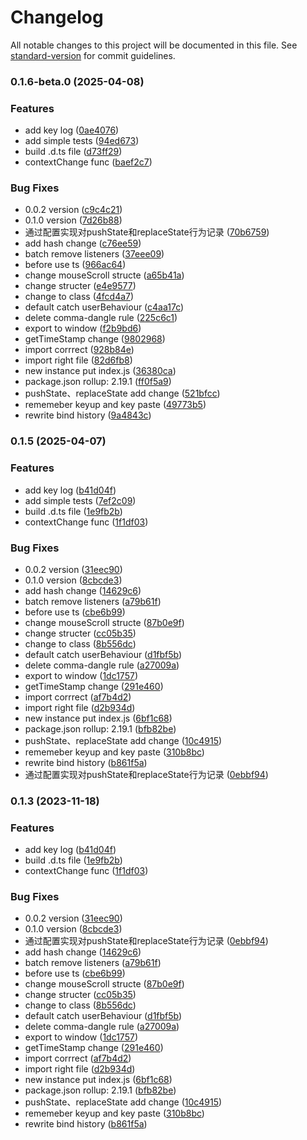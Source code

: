 # Changelog

All notable changes to this project will be documented in this file. See [standard-version](https://github.com/conventional-changelog/standard-version) for commit guidelines.

### 0.1.6-beta.0 (2025-04-08)


### Features

* add key log ([0ae4076](https://github.com/qiutian00/user-behaviour-tracer/commit/0ae407674af1cd4cc177d0e1ef85c2625249ae5f))
* add simple tests ([94ed673](https://github.com/qiutian00/user-behaviour-tracer/commit/94ed6730908f11ec7a643a8e59fee60de15c6866))
* build .d.ts file ([d73ff29](https://github.com/qiutian00/user-behaviour-tracer/commit/d73ff29aa8eefd116baf0b63025999b7f66ec574))
* contextChange func ([baef2c7](https://github.com/qiutian00/user-behaviour-tracer/commit/baef2c726030bc3a00eea1d4ef42599f47d025e1))


### Bug Fixes

* 0.0.2 version ([c9c4c21](https://github.com/qiutian00/user-behaviour-tracer/commit/c9c4c21da13f8745b14348be437c833d4ffd3dce))
* 0.1.0 version ([7d26b88](https://github.com/qiutian00/user-behaviour-tracer/commit/7d26b887b99fc3af6c253382db5e97a54cbdfb39))
* 通过配置实现对pushState和replaceState行为记录 ([70b6759](https://github.com/qiutian00/user-behaviour-tracer/commit/70b6759f535ca635ffe90ddad65cc0896c3596fd))
* add hash change ([c76ee59](https://github.com/qiutian00/user-behaviour-tracer/commit/c76ee59c7cd6918d2c864d29854ef938740c1594))
* batch remove listeners ([37eee09](https://github.com/qiutian00/user-behaviour-tracer/commit/37eee09b1ab27d38481fa7d5317a247a228bdeeb))
* before use ts ([966ac64](https://github.com/qiutian00/user-behaviour-tracer/commit/966ac644c3a3651d49aa128650febc97f6d62456))
* change mouseScroll structe ([a65b41a](https://github.com/qiutian00/user-behaviour-tracer/commit/a65b41ada750ac5cb543cc52d8e3cbab1187eb17))
* change structer ([e4e9577](https://github.com/qiutian00/user-behaviour-tracer/commit/e4e9577525a33532c5b0ee76bfb4b198d65a0b8e))
* change to class ([4fcd4a7](https://github.com/qiutian00/user-behaviour-tracer/commit/4fcd4a7384a8842797f0af804f934a836689affb))
* default catch userBehaviour ([c4aa17c](https://github.com/qiutian00/user-behaviour-tracer/commit/c4aa17ca5835c4fc6f12ef19e1f4e68c6984f52c))
* delete comma-dangle rule ([225c6c1](https://github.com/qiutian00/user-behaviour-tracer/commit/225c6c1ac16e607d3e42ae8b28313923857fd411))
* export to window ([f2b9bd6](https://github.com/qiutian00/user-behaviour-tracer/commit/f2b9bd6b0ee1fe83bdf2f4222f215b20765215b4))
* getTimeStamp change ([9802968](https://github.com/qiutian00/user-behaviour-tracer/commit/9802968c544e3f1151a221a3ce69c4d2553ce4e9))
* import corrrect ([928b84e](https://github.com/qiutian00/user-behaviour-tracer/commit/928b84e9e5a38bc981052d8146ce8f0dcc1c33cb))
* import right file ([82d6fb8](https://github.com/qiutian00/user-behaviour-tracer/commit/82d6fb80087f5d24100ec178b7de746eeacffe21))
* new instance put index.js ([36380ca](https://github.com/qiutian00/user-behaviour-tracer/commit/36380ca41bb4b7142a68822ec8be434883ce6d8c))
* package.json rollup: 2.19.1 ([ff0f5a9](https://github.com/qiutian00/user-behaviour-tracer/commit/ff0f5a962a23fa9ff7b1e084e4840d02878ab835))
* pushState、replaceState add change ([521bfcc](https://github.com/qiutian00/user-behaviour-tracer/commit/521bfcc122d98499a62a9576c5827db155a529b3))
* rememeber keyup and key paste ([49773b5](https://github.com/qiutian00/user-behaviour-tracer/commit/49773b55acfeb6c47c213188bb5ebf63733d52b3))
* rewrite bind history ([9a4843c](https://github.com/qiutian00/user-behaviour-tracer/commit/9a4843ced3bcbd601d534f547a8e5708e43947be))

### 0.1.5 (2025-04-07)


### Features

* add key log ([b41d04f](https://github.com/qiutian00/user-behaviour-tracer/commit/b41d04fccece37ed2d16579e729dd25f7d836ff7))
* add simple tests ([7ef2c09](https://github.com/qiutian00/user-behaviour-tracer/commit/7ef2c091a12b007b3cf89934e54eccea53e2fb40))
* build .d.ts file ([1e9fb2b](https://github.com/qiutian00/user-behaviour-tracer/commit/1e9fb2bf1196eec67992417763bf48b3832f5e12))
* contextChange func ([1f1df03](https://github.com/qiutian00/user-behaviour-tracer/commit/1f1df03a8576b08091b3e6ba999b6637e2c4da55))


### Bug Fixes

* 0.0.2 version ([31eec90](https://github.com/qiutian00/user-behaviour-tracer/commit/31eec9043e24a71b73528cc1011f447fa1f207c6))
* 0.1.0 version ([8cbcde3](https://github.com/qiutian00/user-behaviour-tracer/commit/8cbcde3ef6b88aae41b15eb541977e4a1910bb2a))
* add hash change ([14629c6](https://github.com/qiutian00/user-behaviour-tracer/commit/14629c6ed1c6308c6fd70a9465308d3cdae01d82))
* batch remove listeners ([a79b61f](https://github.com/qiutian00/user-behaviour-tracer/commit/a79b61f646de065b6c336f281ec938915aae5511))
* before use ts ([cbe6b99](https://github.com/qiutian00/user-behaviour-tracer/commit/cbe6b99a40b32a0b44119cca4ca764e51363998c))
* change mouseScroll structe ([87b0e9f](https://github.com/qiutian00/user-behaviour-tracer/commit/87b0e9f8d35ad1b814cccff462f7d012a26ba890))
* change structer ([cc05b35](https://github.com/qiutian00/user-behaviour-tracer/commit/cc05b354c749ef211642303e56a1942783a7e0b7))
* change to class ([8b556dc](https://github.com/qiutian00/user-behaviour-tracer/commit/8b556dc412fc787a3da365326c66e2e35535fcc0))
* default catch userBehaviour ([d1fbf5b](https://github.com/qiutian00/user-behaviour-tracer/commit/d1fbf5bbd597b67e44096fa5d79b71f482d9fc01))
* delete comma-dangle rule ([a27009a](https://github.com/qiutian00/user-behaviour-tracer/commit/a27009a8f1112464a5f50695b73576a29a0b8d48))
* export to window ([1dc1757](https://github.com/qiutian00/user-behaviour-tracer/commit/1dc17570d32ec52aa9187f4aa270040980770184))
* getTimeStamp change ([291e460](https://github.com/qiutian00/user-behaviour-tracer/commit/291e46096081fcf63446a362c0aaeb09860d186e))
* import corrrect ([af7b4d2](https://github.com/qiutian00/user-behaviour-tracer/commit/af7b4d2b135fff4f4494f8acd910dbf2fd72f1db))
* import right file ([d2b934d](https://github.com/qiutian00/user-behaviour-tracer/commit/d2b934d62ea97391a92407205429ee9d19886894))
* new instance put index.js ([6bf1c68](https://github.com/qiutian00/user-behaviour-tracer/commit/6bf1c68ca110fa27e24fc12921766fa3cae51b53))
* package.json rollup: 2.19.1 ([bfb82be](https://github.com/qiutian00/user-behaviour-tracer/commit/bfb82be68667346669d7c97f58ae1af81e45317a))
* pushState、replaceState add change ([10c4915](https://github.com/qiutian00/user-behaviour-tracer/commit/10c4915bcc174cf407d7a8300354a3825a3c1932))
* rememeber keyup and key paste ([310b8bc](https://github.com/qiutian00/user-behaviour-tracer/commit/310b8bcd58a085a0bf2cc021fde889de629a1847))
* rewrite bind history ([b861f5a](https://github.com/qiutian00/user-behaviour-tracer/commit/b861f5a81b1c72a0019633dc934a20630f9a0372))
* 通过配置实现对pushState和replaceState行为记录 ([0ebbf94](https://github.com/qiutian00/user-behaviour-tracer/commit/0ebbf9480680f347cc26ffaa8c7fd4c90d6ab77d))

### 0.1.3 (2023-11-18)


### Features

* add key log ([b41d04f](https://github.com/qiutian00/user-behaviour-tracer/commit/b41d04fccece37ed2d16579e729dd25f7d836ff7))
* build .d.ts file ([1e9fb2b](https://github.com/qiutian00/user-behaviour-tracer/commit/1e9fb2bf1196eec67992417763bf48b3832f5e12))
* contextChange func ([1f1df03](https://github.com/qiutian00/user-behaviour-tracer/commit/1f1df03a8576b08091b3e6ba999b6637e2c4da55))


### Bug Fixes

* 0.0.2 version ([31eec90](https://github.com/qiutian00/user-behaviour-tracer/commit/31eec9043e24a71b73528cc1011f447fa1f207c6))
* 0.1.0 version ([8cbcde3](https://github.com/qiutian00/user-behaviour-tracer/commit/8cbcde3ef6b88aae41b15eb541977e4a1910bb2a))
* 通过配置实现对pushState和replaceState行为记录 ([0ebbf94](https://github.com/qiutian00/user-behaviour-tracer/commit/0ebbf9480680f347cc26ffaa8c7fd4c90d6ab77d))
* add hash change ([14629c6](https://github.com/qiutian00/user-behaviour-tracer/commit/14629c6ed1c6308c6fd70a9465308d3cdae01d82))
* batch remove listeners ([a79b61f](https://github.com/qiutian00/user-behaviour-tracer/commit/a79b61f646de065b6c336f281ec938915aae5511))
* before use ts ([cbe6b99](https://github.com/qiutian00/user-behaviour-tracer/commit/cbe6b99a40b32a0b44119cca4ca764e51363998c))
* change mouseScroll structe ([87b0e9f](https://github.com/qiutian00/user-behaviour-tracer/commit/87b0e9f8d35ad1b814cccff462f7d012a26ba890))
* change structer ([cc05b35](https://github.com/qiutian00/user-behaviour-tracer/commit/cc05b354c749ef211642303e56a1942783a7e0b7))
* change to class ([8b556dc](https://github.com/qiutian00/user-behaviour-tracer/commit/8b556dc412fc787a3da365326c66e2e35535fcc0))
* default catch userBehaviour ([d1fbf5b](https://github.com/qiutian00/user-behaviour-tracer/commit/d1fbf5bbd597b67e44096fa5d79b71f482d9fc01))
* delete comma-dangle rule ([a27009a](https://github.com/qiutian00/user-behaviour-tracer/commit/a27009a8f1112464a5f50695b73576a29a0b8d48))
* export to window ([1dc1757](https://github.com/qiutian00/user-behaviour-tracer/commit/1dc17570d32ec52aa9187f4aa270040980770184))
* getTimeStamp change ([291e460](https://github.com/qiutian00/user-behaviour-tracer/commit/291e46096081fcf63446a362c0aaeb09860d186e))
* import corrrect ([af7b4d2](https://github.com/qiutian00/user-behaviour-tracer/commit/af7b4d2b135fff4f4494f8acd910dbf2fd72f1db))
* import right file ([d2b934d](https://github.com/qiutian00/user-behaviour-tracer/commit/d2b934d62ea97391a92407205429ee9d19886894))
* new instance put index.js ([6bf1c68](https://github.com/qiutian00/user-behaviour-tracer/commit/6bf1c68ca110fa27e24fc12921766fa3cae51b53))
* package.json rollup: 2.19.1 ([bfb82be](https://github.com/qiutian00/user-behaviour-tracer/commit/bfb82be68667346669d7c97f58ae1af81e45317a))
* pushState、replaceState add change ([10c4915](https://github.com/qiutian00/user-behaviour-tracer/commit/10c4915bcc174cf407d7a8300354a3825a3c1932))
* rememeber keyup and key paste ([310b8bc](https://github.com/qiutian00/user-behaviour-tracer/commit/310b8bcd58a085a0bf2cc021fde889de629a1847))
* rewrite bind history ([b861f5a](https://github.com/qiutian00/user-behaviour-tracer/commit/b861f5a81b1c72a0019633dc934a20630f9a0372))
